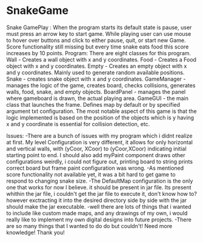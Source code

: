 # SnakeGame 
Snake GamePlay :
  When the program starts its default state is pause, user must press an arrow key to start game.
  While playing user can use mouse to hover over buttons and click to either pause, quit, or start new Game. 
  Score functionality still missing but every time snake eats food this score increases by 10 points.
Program:
    There are eight classes for this program.
    Wall - Creates a wall object with x and y coordinates.
    Food - Creates a Food object with x and y coordinates.
    Empty - Creates an empty object with x and y coordinates. Mainly used to generate random available positions.
    Snake - creates snake object with x and y coordinates.
    GameManager - manages the logic of the game, creates board, checks collisions, generates walls, food, snake, and empty objects.
    BoardPanel - manages the panel where gameboard is drawn, the actual playing area.
    GameGUI - the main class that launches the frame. Defines map by default or by specified argument txt configuration.
  The most notable aspect of this game is that the logic implemented is based on the position of the objects which is y
      having x and y coordinate is essential for collision detection, etc. 
      
Issues:
  -There are a bunch of issues with my program which i didnt realize at first. My level Configuration is very different, it allows 
    for only horizontal and vertical walls, with (yCoor, XCoor) to (yCoor,XCoor) indicating initial starting point to end.
    I should also add myPaint component draws other configurations weirdly, i could not figure out, printing board to string prints correct
    board but frame paint configuration was wrong. 
  -As mentioned score functionality not available yet, it was a bit hard to get game to respond to changing snake size.
  -The DefaultMap configuration is the only one that works for now I believe. it should be present in jar file.
    Its present whithin the jar file, i couldn't get the jar file to execute it, don't know how to? however exctracting it
    into the desired directory side by side with the jar should make the jar executable. 
  -well there are lots of things that i wanted to include like custom made maps, and any drawings of my own, i would really 
    like to implement my own digital designs into future projects. 
  -There are so many things that I wanted to do do but couldn't! Need more knowledge! Thank you!
